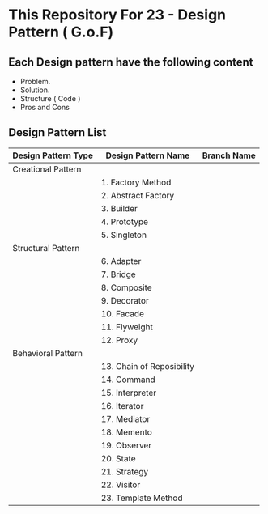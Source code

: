 # This Repository For 23 - Design Pattern ( G.o.F)
## Each Design pattern have the following content
- Problem.
- Solution.
- Structure ( Code )
- Pros and Cons

## Design Pattern List
Design Pattern Type | Design Pattern Name | Branch Name|
--- | --- | --- |
Creational Pattern | |
| | 1. Factory Method |
| | 2. Abstract Factory|
| | 3. Builder |
| | 4. Prototype |
| | 5. Singleton |
Structural Pattern | |
| | 6. Adapter |
| | 7. Bridge |
| | 8. Composite |
| | 9. Decorator |
| | 10. Facade |
| | 11. Flyweight |
| | 12. Proxy |
Behavioral Pattern | |
| | 13. Chain of Reposibility |
| | 14. Command |
| | 15. Interpreter |
| | 16. Iterator |
| | 17. Mediator |
| | 18. Memento |
| | 19. Observer |
| | 20. State |
| | 21. Strategy |
| | 22. Visitor |
| | 23. Template Method |
